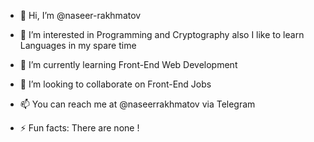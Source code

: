 - 👋 Hi, I’m @naseer-rakhmatov
- 👀 I’m interested in Programming and Cryptography also I like to learn Languages in my spare time
- 🌱 I’m currently learning Front-End Web Development
- 💞️ I’m looking to collaborate on Front-End Jobs
- 📫 You can reach me at @naseerrakhmatov via Telegram

- ⚡ Fun facts: There are none !

<!---
naseer-rakhmatov/naseer-rakhmatov is a ✨ special ✨ repository because its `README.md` (this file) appears on your GitHub profile.
You can click the Preview link to take a look at your changes.
--->
